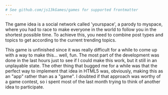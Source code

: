 ```yaml
---
# See github.com/js13kGames/games for supported frontmatter
---
```

The game idea is a social network called 'yourspace', a parody to myspace, where you had to race to make everyone in the world to follow you in the shortest possible time. To achieve this, you need to combine post types and topics to get according to the current trending topics.

This game is unfinished since it was really difficult for a while to come up with a way to make this... well, fun. The most part of the development was done in the last hours just to see if I could make this work, but it still in an unplayable state.
The other thing that bugged me for a while was that the perfect way to implement that idea in HTML5 was, obviously, making this as an "app"  rather than as a "game". I doubted if that approach was worthy of a game contest, so i spent most of the last month trying to think of another idea to participate.